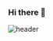 ### Hi there 👋

![header](https://capsule-render.vercel.app/api?type=${waving}&color=auto&height=${250}&section=header&text=${노력하고%20성장하는%20개발자%20최현석입니다.}&fontSize=${22}&animation=${fadeIn})

